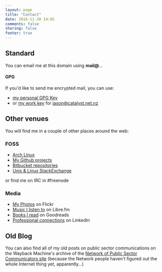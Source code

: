 ```yaml
---
layout: page
title: "Contact"
date: 2016-11-30 14:05
comments: false
sharing: false
footer: true
---
```

## Standard ##
You can email me at this domain using **mail@**...

#### GPG
If you'd like to send me encrypted mail, you can use:

* [my personal GPG Key](http://miromiro.com/jwr/jwr.asc)
* or [my work key](http://miromiro.com/jwr/catalyst.asc) for <jason@catalyst.net.nz>

## Other venues ##
You will find me in a couple of other places around the web:

### FOSS ###
* [Arch Linux](https://www.archlinux.org/people/support-staff/#jasonwryan)
* [My Github projects](http://github.com/jasonwryan)
* [Bitbucket repositories](http://bitbucket.jasonwryan.com/)
* [Unix &amp; Linux StackExchange](http://unix.stackexchange.com/users/6761/jasonwryan)

or find me on IRC in #freenode

### Media ###
* [My Photos](http://flickr.jasonwryan.com/) on Flickr
* [Music I listen to](http://music.jasonwryan.com/) on Libre.fm
* [Books I read](http://www.goodreads.com/review/list/3687231) on Goodreads
* [Professional connections](http://www.linkedin.com/in/jasonwryan) on LinkedIn


## Old Blog ##
You can also find all of my old posts on public sector communications
on the Wayback Machine's archive of the 
[Network of Public Sector Communicators site](http://web.archive.org/web/20080912133553/http://www.psnetwork.org.nz/blog/)
(because the Network people haven't figured out the whole Internet thing yet, apparently…)
